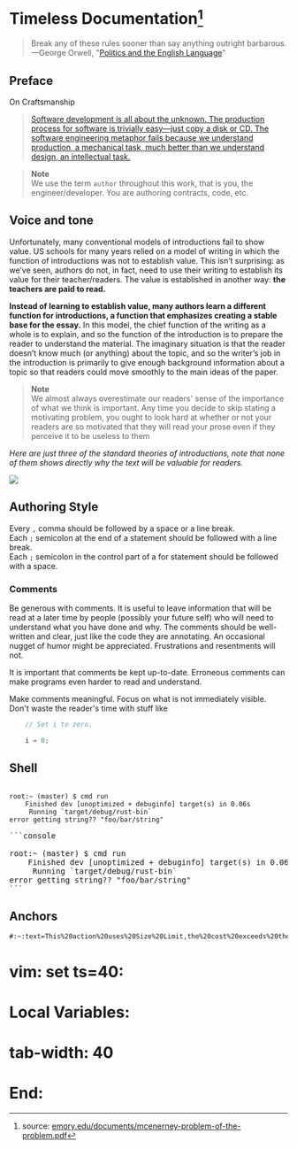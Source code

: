 #  Timeless Documentation[^1]

> Break any of these rules sooner than say anything outright barbarous.  <br />
>                     —George Orwell, "[Politics and the English Language](https://www.orwellfoundation.com/the-orwell-foundation/orwell/essays-and-other-works/politics-and-the-english-language/)"
> 


[^1]: source: [emory.edu/documents/mcenerney-problem-of-the-problem.pdf](http://www.writingcenter.emory.edu/documents/mcenerney-problem-of-the-problem.pdf)

## Preface

On Craftsmanship

> [Software development is all about the unknown. The production process for software is trivially easy—just copy a disk or CD. The software engineering metaphor fails because we understand production, a mechanical task, much better than we understand design, an intellectual task.](https://learning.oreilly.com/library/view/software-craftsmanship-the/0201733862/ch06.html)
>

>**Note** <br />
> We use the term `author` throughout this work, that is you, the engineer/developer. You are authoring contracts, code, etc.

## Voice and tone

Unfortunately, many conventional models of introductions fail to show value.
US schools for many years relied on a model of writing in which the function of
introductions was not to establish value. This isn’t surprising: as we’ve seen, authors do
not, in fact, need to use their writing to establish its value for their teacher/readers. The
value is established in another way: **the teachers are paid to read.**

**Instead of learning to establish value, many authors learn a different function for
introductions, a function that emphasizes creating a stable base for the essay.** In this
model, the chief function of the writing as a whole is to explain, and so the function of
the introduction is to prepare the reader to understand the material. The imaginary
situation is that the reader doesn’t know much (or anything) about the topic, and so
the writer’s job in the introduction is primarily to give enough background information about
a topic so that readers could move smoothly to the main ideas of the paper.

>**Note** <br />
> We almost always overestimate our readers' sense of the importance of what we think is important. Any time you decide to skip stating a motivating problem, you ought to look hard at whether or not your readers are so motivated that they will read your prose even if they perceive it to be useless to them

*Here are just three of the standard theories of introductions, note that none of them
shows directly why the text will be valuable for readers.*

![](https://d.pr/i/tukopP.jpeg)



## Authoring Style

     
Every ` , ` comma should be followed by a space or a line break.     
Each   ` ; ` semicolon at the end of a statement should be followed with a line break.          
Each   ` ; ` semicolon in the control part of a for statement should be followed with a space.     
 
### Comments

Be generous with comments. It is useful to leave information that will be read at a later time by people (possibly your future self) who will need to understand what you have done and why. The comments should be well-written and clear, just like the code they are annotating. An occasional nugget of humor might be appreciated. Frustrations and resentments will not.

It is important that comments be kept up-to-date. Erroneous comments can make programs even harder to read and understand.

Make comments meaningful. Focus on what is not immediately visible. Don't waste the reader's time with stuff like

```javascript
    // Set i to zero.

    i = 0;
```



## Shell

```console

root:~ (master) $ cmd run
    Finished dev [unoptimized + debuginfo] target(s) in 0.06s
     Running `target/debug/rust-bin`
error getting string?? "foo/bar/string"
```

<pre>
```console

root:~ (master) $ cmd run
    Finished dev [unoptimized + debuginfo] target(s) in 0.06s
     Running `target/debug/rust-bin`
error getting string?? "foo/bar/string"
```
</pre>


## Anchors

```
#:~:text=This%20action%20uses%20Size%20Limit,the%20cost%20exceeds%20the%20limit.

```

# vim: set ts=40:
# Local Variables:
# tab-width: 40
# End:
